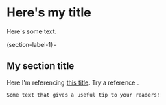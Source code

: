 # Here's my title

Here's some text.

(section-label-1)=
## My section title

Here I'm referencing [this title](section-label-1). Try a reference [](section-label-1).

```{tip}
Some text that gives a useful tip to your readers!
```

